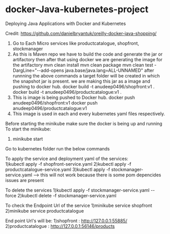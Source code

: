 # docker-Java-kubernetes-project
Deploying Java Applications with Docker and Kubernetes

Credit: https://github.com/danielbryantuk/oreilly-docker-java-shopping/

1) Go to Each Micro services like productcatalogue, shopfront, stockmanager
2) As this is Maven repo we have to build the code and generate the jar or artifactory then after that using docker we are generating the image for the artifactory
mvn clean install
mvn clean package
mvn clean test -DargLine="--add-opens java.base/java.lang=ALL-UNNAMED"
after runnning the above commands a target folder will be created in which the snapshot jar is present.
we are making this jar as a image and pushing to docker hub.
docker build -t anudeep0496/shopfront:v1 .
docker build -t anudeep0496/productcatalogue:v1 .
3) This is image is being pushed to Docker hub.
docker push anudeep0496/shopfront:v1
docker push anudeep0496/productcatalogue:v1
4) This image is used in each and every kubernetes yaml files respectively.

Before starting the minikube make sure the docker is being up and running
To start the minikube:
1) minikube start

Go to kubernetes folder
run the below commands

To apply the service and deployment yaml of the services:<br>
1)kubectl apply -f shopfront-service.yaml
2)kubectl apply -f productcatalogue-service.yaml
3)kubectl apply -f stockmanager-service.yaml --> this will not work because there is some pom depencides issues are present

To delete the services
1)kubectl apply -f stockmanager-service.yaml --force
2)kubectl delete -f stockmanager-service.yaml

To check the Endpoint Url of the service
1)minikube service shopfront
2)minikube service productcatalogue

End point Url's will be:
1)shopfront : http://127.0.0.1:55885/
2)productcatalogue : http://127.0.0.1:56146/products
